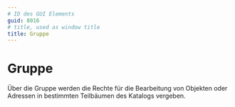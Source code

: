 ```yaml
---
# ID des GUI Elements
guid: 8016
# title, used as window title
title: Gruppe
---
```


# Gruppe

Über die Gruppe werden die Rechte für die Bearbeitung von Objekten oder Adressen in bestimmten Teilbäumen des Katalogs vergeben.

